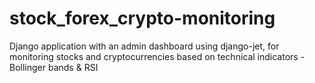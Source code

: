 # stock_forex_crypto-monitoring
Django application with an admin dashboard using django-jet, for monitoring stocks and cryptocurrencies based on technical indicators - Bollinger bands &amp; RSI
